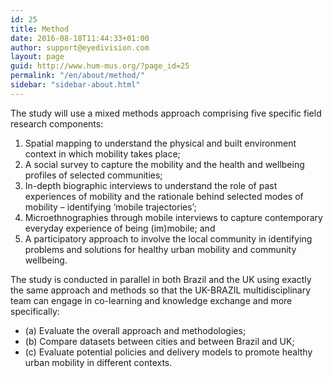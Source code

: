 ```yaml
---
id: 25
title: Method
date: 2016-08-18T11:44:33+01:00
author: support@eyedivision.com
layout: page
guid: http://www.hum-mus.org/?page_id=25
permalink: "/en/about/method/"
sidebar: "sidebar-about.html"
---
```

The study will use a mixed methods approach comprising five specific field research components:

  1. Spatial mapping to understand the physical and built environment context in which mobility takes place;
  2. A social survey to capture the mobility and the health and wellbeing profiles of selected communities;
  3. In-depth biographic interviews to understand the role of past experiences of mobility and the rationale behind selected modes of mobility &#8211; identifying &#8216;mobile trajectories&#8217;;
  4. Microethnographies through mobile interviews to capture contemporary everyday experience of being (im)mobile; and
  5. A participatory approach to involve the local community in identifying problems and solutions for healthy urban mobility and community wellbeing.

The study is conducted in parallel in both Brazil and the UK using exactly the same approach and methods so that the UK-BRAZIL multidisciplinary team can engage in co-learning and knowledge exchange and more specifically:

  * (a) Evaluate the overall approach and methodologies;
  * (b) Compare datasets between cities and between Brazil and UK;
  * (c) Evaluate potential policies and delivery models to promote healthy urban mobility in different contexts.